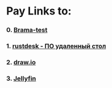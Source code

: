 # Pay Links to:
### 0. [Brama-test](http://178.151.114.211:64080)
### 1. [rustdesk - ПО удаленный стол](https://rustdesk.com/)
### 2. [draw.io](http://192.168.88.11:30090/)
### 3. [Jellyfin](http://192.168.88.11:30013/)